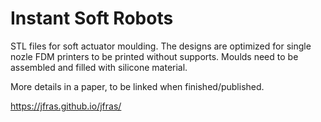 # Instant Soft Robots


STL files for soft actuator moulding. The designs are optimized for single nozle FDM printers to be printed without supports. 
Moulds need to be assembled and filled with silicone material. 

More details in a paper, to be linked when finished/published.


https://jfras.github.io/jfras/
